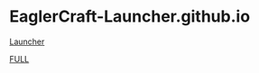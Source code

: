 # EaglerCraft-Launcher.github.io

[Launcher](https://testerthefoxyt.github.io/EaglerCraft-Launcher.github.io/)

[FULL](https://eaglercraft-launacher.wasmer.app/) 
